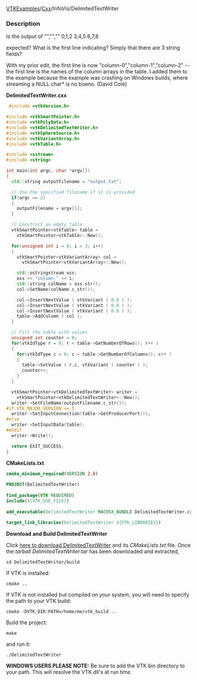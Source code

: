 [VTKExamples](Home)/[Cxx](Cxx)/InfoVis/DelimitedTextWriter

### Description
Is the output of
<source lang="cpp">
"","",""
0,1,2
3,4,5
6,7,8
</source>

expected? What is the first line indicating? Simply that there are 3 string fields?

With my prior edit, the first line is now "column-0","column-1","column-2" -- the first line is the names of the column arrays in the table. I added them to the example because the example was crashing on Windows builds, where streaming a NULL char* is no bueno. (David Cole)

**DelimitedTextWriter.cxx**
```c++
 #include <vtkVersion.h>

#include <vtkSmartPointer.h>
#include <vtkPolyData.h>
#include <vtkDelimitedTextWriter.h>
#include <vtkSphereSource.h>
#include <vtkVariantArray.h>
#include <vtkTable.h>

#include <sstream>
#include <string>

int main(int argc, char *argv[])
{
  std::string outputFilename = "output.txt";

  // Use the specified filename if it is provided
  if(argc == 2)
  {
    outputFilename = argv[1];
  }

  // Construct an empty table
  vtkSmartPointer<vtkTable> table =
    vtkSmartPointer<vtkTable>::New();

  for(unsigned int i = 0; i < 3; i++)
  {
    vtkSmartPointer<vtkVariantArray> col =
      vtkSmartPointer<vtkVariantArray>::New();

    std::ostringstream oss;
    oss << "column-" << i;
    std::string colName = oss.str();
    col->SetName(colName.c_str());

    col->InsertNextValue ( vtkVariant ( 0.0 ) );
    col->InsertNextValue ( vtkVariant ( 0.0 ) );
    col->InsertNextValue ( vtkVariant ( 0.0 ) );
    table->AddColumn ( col );
  }

  // Fill the table with values
  unsigned int counter = 0;
  for(vtkIdType r = 0; r < table->GetNumberOfRows(); r++ )
  {
    for(vtkIdType c = 0; c < table->GetNumberOfColumns(); c++ )
    {
      table->SetValue ( r,c, vtkVariant ( counter ) );
      counter++;
    }
  }

  vtkSmartPointer<vtkDelimitedTextWriter> writer =
    vtkSmartPointer<vtkDelimitedTextWriter>::New();
  writer->SetFileName(outputFilename.c_str());
#if VTK_MAJOR_VERSION <= 5
  writer->SetInputConnection(table->GetProducerPort());
#else
  writer->SetInputData(table);
#endif
  writer->Write();

  return EXIT_SUCCESS;
}
```
**CMakeLists.txt**
```cmake
cmake_minimum_required(VERSION 2.8)
 
PROJECT(DelimitedTextWriter)
 
find_package(VTK REQUIRED)
include(${VTK_USE_FILE})
 
add_executable(DelimitedTextWriter MACOSX_BUNDLE DelimitedTextWriter.cxx)
 
target_link_libraries(DelimitedTextWriter ${VTK_LIBRARIES})
```

**Download and Build DelimitedTextWriter**

Click [here to download DelimitedTextWriter](https://github.com/lorensen/VTKWikiExamplesTarballs/raw/master/DelimitedTextWriter.tar) and its *CMakeLists.txt* file.
Once the *tarball DelimitedTextWriter.tar* has been downloaded and extracted,
```
cd DelimitedTextWriter/build 
```
If VTK is installed:
```
cmake ..
```
If VTK is not installed but compiled on your system, you will need to specify the path to your VTK build:
```
cmake -DVTK_DIR:PATH=/home/me/vtk_build ..
```
Build the project:
```
make
```
and run it:
```
./DelimitedTextWriter
```
**WINDOWS USERS PLEASE NOTE:** Be sure to add the VTK bin directory to your path. This will resolve the VTK dll's at run time.

